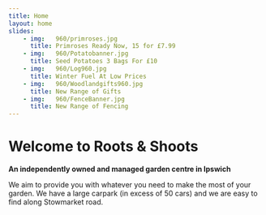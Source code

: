 ```yaml
---
title: Home
layout: home
slides:
    - img:   960/primroses.jpg
      title: Primroses Ready Now, 15 for £7.99
    - img:   960/Potatobanner.jpg
      title: Seed Potatoes 3 Bags For £10
    - img:   960/Log960.jpg
      title: Winter Fuel At Low Prices
    - img:   960/Woodlandgifts960.jpg
      title: New Range of Gifts
    - img:   960/FenceBanner.jpg
      title: New Range of Fencing
---
```


# Welcome to Roots &amp; Shoots

__An independently owned and managed garden centre in Ipswich__

We aim to provide you with whatever you need to make the most of your garden. We have a large carpark (in excess of 50 cars) and we are easy to find along Stowmarket road.
